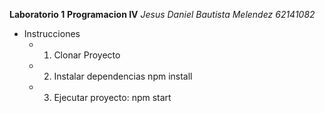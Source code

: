 **Laboratorio 1**
**Programacion IV**
*Jesus Daniel Bautista Melendez*
*62141082*

- Instrucciones
  - 1. Clonar Proyecto
  - 2. Instalar dependencias 
                npm install 
  - 3. Ejecutar proyecto:
                npm start                  